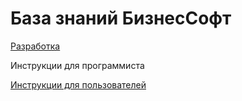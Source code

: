 # База знаний БизнесСофт

[Разработка](razrabotka/)

Инструкции для программиста

[Инструкции для пользователей](instrukcii-dlya-polzovatelei/)

